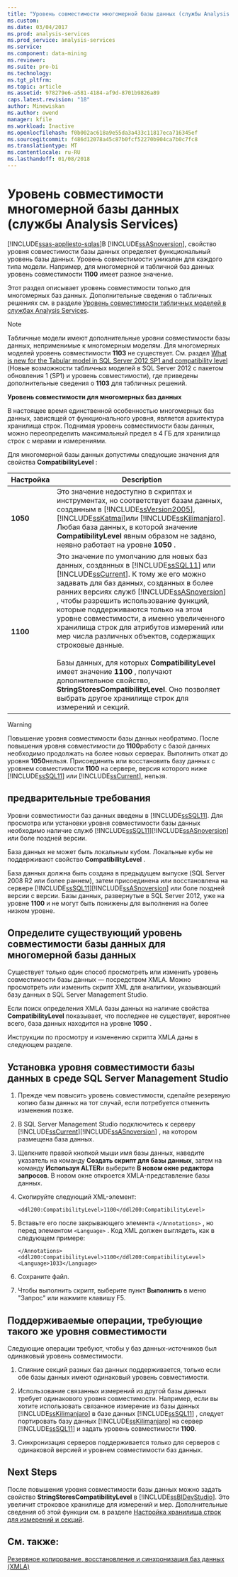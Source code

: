 ```yaml
---
title: "Уровень совместимости многомерной базы данных (службы Analysis Services) | Документы Microsoft"
ms.custom: 
ms.date: 03/04/2017
ms.prod: analysis-services
ms.prod_service: analysis-services
ms.service: 
ms.component: data-mining
ms.reviewer: 
ms.suite: pro-bi
ms.technology: 
ms.tgt_pltfrm: 
ms.topic: article
ms.assetid: 978279e6-a581-4184-af9d-8701b9826a89
caps.latest.revision: "18"
author: Minewiskan
ms.author: owend
manager: kfile
ms.workload: Inactive
ms.openlocfilehash: f0b002ac618a9e55da3a433c11817eca716345ef
ms.sourcegitcommit: f486d12078a45c87b0fcf52270b904ca7b0c7fc8
ms.translationtype: MT
ms.contentlocale: ru-RU
ms.lasthandoff: 01/08/2018
---
```

# <a name="compatibility-level-of-a-multidimensional-database-analysis-services"></a>Уровень совместимости многомерной базы данных (службы Analysis Services)
[!INCLUDE[ssas-appliesto-sqlas](../../includes/ssas-appliesto-sqlas.md)]В [!INCLUDE[ssASnoversion](../../includes/ssasnoversion-md.md)], свойство уровня совместимости базы данных определяет функциональный уровень базы данных. Уровень совместимости уникален для каждого типа модели. Например, для многомерной и табличной баз данных уровень совместимости **1100** имеет разное значение.  
  
 Этот раздел описывает уровень совместимости только для многомерных баз данных. Дополнительные сведения о табличных решениях см. в разделе [Уровень совместимости табличных моделей в службах Analysis Services](../../analysis-services/tabular-models/compatibility-level-for-tabular-models-in-analysis-services.md).  
  
> [!NOTE]  
>  Табличные модели имеют дополнительные уровни совместимости базы данных, неприменимые к многомерным моделям. Для многомерных моделей уровень совместимости **1103** не существует. См. раздел [What is new for the Tabular model in SQL Server 2012 SP1 and compatibility level](http://go.microsoft.com/fwlink/?LinkId=301727) (Новые возможности табличных моделей в SQL Server 2012 с пакетом обновления 1 (SP1) и уровень совместимости), где приведены дополнительные сведения о **1103** для табличных решений.  
  
 **Уровень совместимости для многомерных баз данных**  
  
 В настоящее время единственной особенностью многомерных баз данных, зависящей от функционального уровня, является архитектура хранилища строк. Поднимая уровень совместимости базы данных, можно переопределить максимальный предел в 4 ГБ для хранилища строк с мерами и измерениями.  
  
 Для многомерной базы данных допустимы следующие значения для свойства **CompatibilityLevel** :  
  
|Настройка|Description|  
|-------------|-----------------|  
|**1050**|Это значение недоступно в скриптах и инструментах, но соответствует базам данных, созданным в [!INCLUDE[ssVersion2005](../../includes/ssversion2005-md.md)], [!INCLUDE[ssKatmai](../../includes/sskatmai-md.md)]или [!INCLUDE[ssKilimanjaro](../../includes/sskilimanjaro-md.md)]. Любая база данных, в которой значение **CompatibilityLevel** явным образом не задано, неявно работает на уровне **1050** .|  
|**1100**|Это значение по умолчанию для новых баз данных, созданных в [!INCLUDE[ssSQL11](../../includes/sssql11-md.md)] или [!INCLUDE[ssCurrent](../../includes/sscurrent-md.md)]. К тому же его можно задавать для баз данных, созданных в более ранних версиях служб [!INCLUDE[ssASnoversion](../../includes/ssasnoversion-md.md)] , чтобы разрешить использование функций, которые поддерживаются только на этом уровне совместимости, а именно увеличенного хранилища строк для атрибутов измерений или мер числа различных объектов, содержащих строковые данные.<br /><br /> Базы данных, для которых **CompatibilityLevel** имеет значение **1100** , получают дополнительное свойство, **StringStoresCompatibilityLevel**. Оно позволяет выбрать другое хранилище строк для измерений и секций.|  
  
> [!WARNING]  
>  Повышение уровня совместимости базы данных необратимо. После повышения уровня совместимости до **1100**работу с базой данных необходимо продолжать на более новых серверах. Выполнить откат до уровня **1050**нельзя. Присоединить или восстановить базу данных с уровнем совместимости **1100** на сервере, версия которого ниже [!INCLUDE[ssSQL11](../../includes/sssql11-md.md)] или [!INCLUDE[ssCurrent](../../includes/sscurrent-md.md)], нельзя.  
  
## <a name="prerequisites"></a>предварительные требования  
 Уровни совместимости баз данных введены в [!INCLUDE[ssSQL11](../../includes/sssql11-md.md)]. Для просмотра или установки уровня совместимости базы данных необходимо наличие служб [!INCLUDE[ssSQL11](../../includes/sssql11-md.md)][!INCLUDE[ssASnoversion](../../includes/ssasnoversion-md.md)] или боле поздней версии.  
  
 База данных не может быть локальным кубом. Локальные кубы не поддерживают свойство **CompatibilityLevel** .  
  
 База данных должна быть создана в предыдущем выпуске (SQL Server 2008 R2 или более раннем), затем присоединена или восстановлена на сервере [!INCLUDE[ssSQL11](../../includes/sssql11-md.md)][!INCLUDE[ssASnoversion](../../includes/ssasnoversion-md.md)] или боле поздней версии с версии. Базы данных, развернутые в SQL Server 2012, уже на уровне **1100** и не могут быть понижены для выполнения на более низком уровне.  
  
## <a name="determine-the-existing-database-compatibility-level-for-a-multidimensional-database"></a>Определите существующий уровень совместимости базы данных для многомерной базы данных  
 Существует только один способ просмотреть или изменить уровень совместимости базы данных — посредством XMLA. Можно просмотреть или изменить скрипт XML для аналитики, указывающий базу данных в SQL Server Management Studio.  
  
 Если поиск определения XMLA базы данных на наличие свойства **CompatibilityLevel** показывает, что последнее не существует, вероятнее всего, база данных находится на уровне **1050** .  
  
 Инструкции по просмотру и изменению скрипта XMLA даны в следующем разделе.  
  
## <a name="set-the-database-compatibility-level-in-sql-server-management-studio"></a>Установка уровня совместимости базы данных в среде SQL Server Management Studio  
  
1.  Прежде чем повысить уровень совместимости, сделайте резервную копию базы данных на тот случай, если потребуется отменить изменения позже.  
  
2.  В SQL Server Management Studio подключитесь к серверу [!INCLUDE[ssCurrent](../../includes/sscurrent-md.md)][!INCLUDE[ssASnoversion](../../includes/ssasnoversion-md.md)] , на котором размещена база данных.  
  
3.  Щелкните правой кнопкой мыши имя базы данных, наведите указатель на команду **Создать скрипт для базы данных**, затем на команду **Используя ALTER**и выберите **В новом окне редактора запросов**. В новом окне откроется XMLA-представление базы данных.  
  
4.  Скопируйте следующий XML-элемент:  
  
    ```  
    <ddl200:CompatibilityLevel>1100</ddl200:CompatibilityLevel>  
    ```  
  
5.  Вставьте его после закрывающего элемента `</Annotations>` , но перед элементом `<Language>` . Код XML должен выглядеть, как в следующем примере:  
  
    ```  
    </Annotations>  
    <ddl200:CompatibilityLevel>1100</ddl200:CompatibilityLevel>  
    <Language>1033</Language>  
    ```  
  
6.  Сохраните файл.  
  
7.  Чтобы выполнить скрипт, выберите пункт **Выполнить** в меню "Запрос" или нажмите клавишу F5.  
  
## <a name="supported-operations-that-require-the-same-compatibility-level"></a>Поддерживаемые операции, требующие такого же уровня совместимости  
 Следующие операции требуют, чтобы у баз данных-источников был одинаковый уровень совместимости.  
  
1.  Слияние секций разных баз данных поддерживается, только если обе базы данных имеют одинаковый уровень совместимости.  
  
2.  Использование связанных измерений из другой базы данных требует одинакового уровня совместимости. Например, если вы хотите использовать связанное измерение из базы данных [!INCLUDE[ssKilimanjaro](../../includes/sskilimanjaro-md.md)] в базе данных [!INCLUDE[ssSQL11](../../includes/sssql11-md.md)] , следует портировать базу данных [!INCLUDE[ssKilimanjaro](../../includes/sskilimanjaro-md.md)] на сервер [!INCLUDE[ssSQL11](../../includes/sssql11-md.md)] и задать уровень совместимости **1100**.  
  
3.  Синхронизация серверов поддерживается только для серверов с одинаковой версией и уровнем совместимости баз данных.  
  
## <a name="next-steps"></a>Next Steps  
 После повышения уровня совместимости базы данных можно задать свойство **StringStoresCompatibilityLevel** в [!INCLUDE[ssBIDevStudio](../../includes/ssbidevstudio-md.md)]. Это увеличит строковое хранилище для измерений и мер. Дополнительные сведения об этой функции см. в разделе [Настройка хранилища строк для измерений и секций](../../analysis-services/multidimensional-models/configure-string-storage-for-dimensions-and-partitions.md).  
  
## <a name="see-also"></a>См. также:  
 [Резервное копирование, восстановление и синхронизация баз данных (XMLA)](../../analysis-services/multidimensional-models-scripting-language-assl-xmla/backing-up-restoring-and-synchronizing-databases-xmla.md)  
  
  
